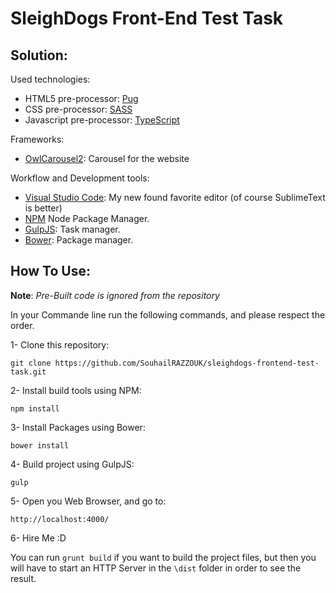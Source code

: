 # SleighDogs Front-End Test Task

## Solution:

Used technologies:

- HTML5 pre-processor: [Pug](https://pugjs.org/)
- CSS pre-processor: [SASS](https://sass-lang.com/) 
- Javascript pre-processor: [TypeScript]()

Frameworks:

- [OwlCarousel2](https://owlcarousel2.github.io/OwlCarousel2/): Carousel for the website

Workflow and Development tools:

- [Visual Studio Code](https://code.visualstudio.com/): My new found favorite editor (of course SublimeText is better)
- [NPM](https://www.npmjs.com/) Node Package Manager.
- [GulpJS](http://www.gulpjs.com): Task manager.
- [Bower](http://www.bower.io): Package manager.

## How To Use:

**Note**: *Pre-Built code is ignored from the repository*

In your Commande line run the following commands, and please respect the order. 

1- Clone this repository:

```git clone https://github.com/SouhailRAZZOUK/sleighdogs-frontend-test-task.git```

2- Install build tools using NPM:

``` npm install ```

3- Install Packages using Bower:

``` bower install ```

4- Build project using GulpJS:

``` gulp ```

5- Open you Web Browser, and go to:

``` http://localhost:4000/ ```

6- Hire Me :D

You can run ```grunt build``` if you want to build the project files, but then you will have to start an HTTP Server in the ```\dist``` folder in order to see the result.


